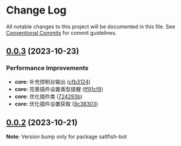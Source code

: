 # Change Log

All notable changes to this project will be documented in this file.
See [Conventional Commits](https://conventionalcommits.org) for commit guidelines.

## [0.0.3](https://github.com/blacktunes/saltfish-bot/compare/saltfish-bot@0.0.2...saltfish-bot@0.0.3) (2023-10-23)

### Performance Improvements

- **core:** 补充控制台输出 ([cfb3124](https://github.com/blacktunes/saltfish-bot/commit/cfb3124d4002f4145a1a2555a477b496ef4358fd))
- **core:** 完善插件设置类型提醒 ([ff91cf8](https://github.com/blacktunes/saltfish-bot/commit/ff91cf83d094af916d47c869b4ec218fe8869d60))
- **core:** 优化插件类 ([724293b](https://github.com/blacktunes/saltfish-bot/commit/724293bc33f8152928bf03491bd8b7f604dfd92c))
- **core:** 优化插件设置获取 ([9c38303](https://github.com/blacktunes/saltfish-bot/commit/9c38303e37237547cdbb183d032ea835883e7321))

## [0.0.2](https://github.com/blacktunes/saltfish-bot/compare/saltfish-bot@0.0.1...saltfish-bot@0.0.2) (2023-10-21)

**Note:** Version bump only for package saltfish-bot
